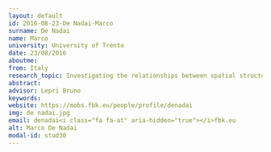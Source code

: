```yaml
---
layout: default 
id: 2016-08-23-De Nadai-Marco
surname: De Nadai
name: Marco
university: University of Trento
date: 23/08/2016
aboutme: 
from: Italy
research_topic: Investigating the relationships between spatial structures and urban characteristics
abstract: 
advisor: Lepri Bruno
keywords: 
website: https://mobs.fbk.eu/people/profile/denadai
img: de nadai.jpg
email: denadai<i class="fa fa-at" aria-hidden="true"></i>fbk.eu
alt: Marco De Nadai
modal-id: stud30
---
```

